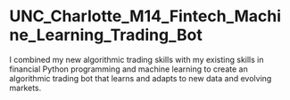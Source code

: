 # UNC_Charlotte_M14_Fintech_Machine_Learning_Trading_Bot
I combined my new algorithmic trading skills with my existing skills in financial Python programming and machine learning to create an algorithmic trading bot that learns and adapts to new data and evolving markets.
